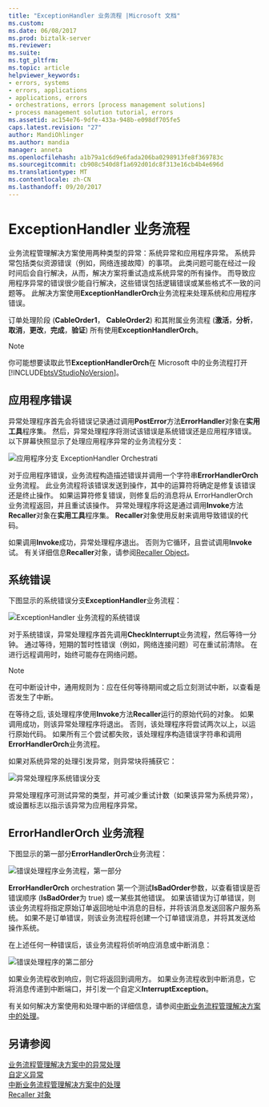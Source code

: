 ```yaml
---
title: "ExceptionHandler 业务流程 |Microsoft 文档"
ms.custom: 
ms.date: 06/08/2017
ms.prod: biztalk-server
ms.reviewer: 
ms.suite: 
ms.tgt_pltfrm: 
ms.topic: article
helpviewer_keywords:
- errors, systems
- errors, applications
- applications, errors
- orchestrations, errors [process management solutions]
- process management solution tutorial, errors
ms.assetid: ac154e76-9dfe-433a-948b-e098df705fe5
caps.latest.revision: "27"
author: MandiOhlinger
ms.author: mandia
manager: anneta
ms.openlocfilehash: a1b79a1c6d9e6fada206ba0298913fe8f369783c
ms.sourcegitcommit: cb908c540d8f1a692d01dc8f313e16cb4b4e696d
ms.translationtype: MT
ms.contentlocale: zh-CN
ms.lasthandoff: 09/20/2017
---
```

# <a name="the-exceptionhandler-orchestration"></a>ExceptionHandler 业务流程
业务流程管理解决方案使用两种类型的异常：系统异常和应用程序异常。 系统异常包括类似资源错误（例如，网络连接故障）的事项。 此类问题可能在经过一段时间后会自行解决，从而，解决方案将重试造成系统异常的所有操作。 而导致应用程序异常的错误很少能自行解决，这些错误包括逻辑错误或某些格式不一致的问题等。 此解决方案使用**ExceptionHandlerOrch**业务流程来处理系统和应用程序错误。  
  
 订单处理阶段 (**CableOrder1**， **CableOrder2**) 和其附属业务流程 (**激活**，**分析**， **取消**，**更改**，**完成**，**验证**) 所有使用**ExceptionHandlerOrch**。  
  
> [!NOTE]
>  你可能想要读取此节**ExceptionHandlerOrch**在 Microsoft 中的业务流程打开[!INCLUDE[btsVStudioNoVersion](../includes/btsvstudionoversion-md.md)]。  
  
## <a name="application-errors"></a>应用程序错误  
 异常处理程序首先会将错误记录通过调用**PostError**方法**ErrorHandler**对象在**实用工具**程序集。 然后，异常处理程序将测试该错误是系统错误还是应用程序错误。 以下屏幕快照显示了处理应用程序异常的业务流程分支：  
  
 ![应用程序分支 ExceptionHandler Orchestrati](../core/media/applicationerrorbranchofexceptionhandler.gif "ApplicationErrorBranchofExceptionHandler")  
  
 对于应用程序错误，业务流程构造描述错误并调用一个字符串**ErrorHandlerOrch**业务流程。 此业务流程将该错误发送到操作，其中的运算符将确定是修复该错误还是终止操作。 如果运算符修复错误，则修复后的消息将从 ErrorHandlerOrch 业务流程返回，并且重试该操作。 异常处理程序将这是通过调用**Invoke**方法**Recaller**对象在**实用工具**程序集。 **Recaller**对象使用反射来调用导致错误的代码。  
  
 如果调用**Invoke**成功，异常处理程序退出。 否则为它循环，且尝试调用**Invoke**试。 有关详细信息**Recaller**对象，请参阅[Recaller Object](../core/the-recaller-object.md)。  
  
## <a name="system-errors"></a>系统错误  
 下图显示的系统错误分支**ExceptionHandler**业务流程：  
  
 ![ExceptionHandler 业务流程的系统错误](../core/media/systemerrorbranchofexceptionhandler.gif "SystemErrorBranchofExceptionHandler")  
  
 对于系统错误，异常处理程序首先调用**CheckInterrupt**业务流程，然后等待一分钟。 通过等待，短期的暂时性错误（例如，网络连接问题）可在重试前清除。 在进行远程调用时，始终可能存在网络问题。  
  
> [!NOTE]
>  在可中断设计中，通用规则为：应在任何等待期间或之后立刻测试中断，以查看是否发生了中断。  
  
 在等待之后, 该处理程序使用**Invoke**方法**Recaller**运行的原始代码的对象。 如果调用成功，则该异常处理程序将退出。 否则，该处理程序将尝试两次以上，以运行原始代码。 如果所有三个尝试都失败，该处理程序构造错误字符串和调用**ErrorHandlerOrch**业务流程。  
  
 如果对系统异常的处理引发异常，则异常块将捕获它：  
  
 ![异常处理程序系统错误分支](../core/media/exceptionhandlerofsystemerrorbranch.gif "ExceptionHandlerofSystemErrorBranch")  
  
 异常处理程序可测试异常的类型，并可减少重试计数（如果该异常为系统异常），或设置标志以指示该异常为应用程序异常。  
  
## <a name="the-errorhandlerorch-orchestration"></a>ErrorHandlerOrch 业务流程  
 下图显示的第一部分**ErrorHandlerOrch**业务流程：  
  
 ![错误处理程序业务流程，第一部分](../core/media/errorhandlerfirstpart.gif "ErrorHandlerFirstPart")  
  
 **ErrorHandlerOrch** orchestration 第一个测试**IsBadOrder**参数，以查看错误是否错误顺序 (**IsBadOrder**为 true) 或一某些其他错误。 如果该错误为订单错误，则该业务流程将指定原始订单返回地址中消息的目标，并将该消息发送回客户服务系统。 如果不是订单错误，则该业务流程将创建一个订单错误消息，并将其发送给操作系统。  
  
 在上述任何一种错误后，该业务流程将侦听响应消息或中断消息：  
  
 ![错误处理程序的第二部分](../core/media/errorhandlersecondpart.gif "ErrorHandlerSecondPart")  
  
 如果业务流程收到响应，则它将返回到调用方。 如果业务流程收到中断消息，它将消息传递到中断端口，并引发一个自定义**InterruptException**。  
  
 有关如何解决方案使用和处理中断的详细信息，请参阅[中断业务流程管理解决方案中的处理](../core/interrupt-handling-in-the-business-process-management-solution.md)。  
  
## <a name="see-also"></a>另请参阅  
 [业务流程管理解决方案中的异常处理](../core/exception-handling-in-the-business-process-management-solution.md)   
 [自定义异常](../core/custom-exceptions.md)   
 [中断业务流程管理解决方案中的处理](../core/interrupt-handling-in-the-business-process-management-solution.md)   
 [Recaller 对象](../core/the-recaller-object.md)